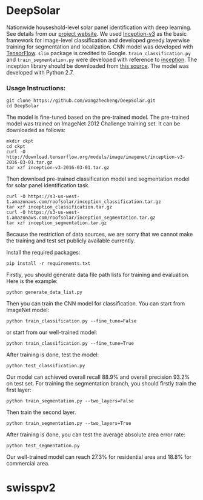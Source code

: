 # DeepSolar
Nationwide houseshold-level solar panel identification with deep learning. See details from our [project website](http://web.stanford.edu/group/deepsolar/home). We used [Inception-v3](https://arxiv.org/pdf/1512.00567.pdf) as the basic framework for image-level classification and developed greedy layerwise training for segmentation and localization.
CNN model was developed with [TensorFlow](https://github.com/tensorflow). `slim` package is credited to Google. `train_classification.py` and `train_segmentation.py` were developed with reference to [inception](https://github.com/tensorflow/models/tree/master/research/inception/inception). The inception library should be downloaded from [this source](https://github.com/tensorflow/models/tree/master/research/inception/inception). The model was developed with Python 2.7.

### Usage Instructions:
```
git clone https://github.com/wangzhecheng/DeepSolar.git
cd DeepSolar
```
The model is fine-tuned based on the pre-trained model. The pre-trained model was trained on ImageNet 2012 Challenge training set. It can be downloaded as follows:
```
mkdir ckpt
cd ckpt
curl -O http://download.tensorflow.org/models/image/imagenet/inception-v3-2016-03-01.tar.gz
tar xzf inception-v3-2016-03-01.tar.gz
```
Then download pre-trained classification model and segmentation model for solar panel identification task.
```
curl -O https://s3-us-west-1.amazonaws.com/roofsolar/inception_classification.tar.gz
tar xzf inception_classification.tar.gz
curl -O https://s3-us-west-1.amazonaws.com/roofsolar/inception_segmentation.tar.gz
tar xzf inception_segmentation.tar.gz
```
Because the restriction of data sources, we are sorry that we cannot make the training and test set publicly available currently.

Install the required packages:
```
pip install -r requirements.txt
```
Firstly, you should generate data file path lists for training and evaluation. Here is the example:
```
python generate_data_list.py
```
Then you can train the CNN model for classification. You can start from ImageNet model:
```
python train_classification.py --fine_tune=False
```
or start from our well-trained model:
```
python train_classification.py --fine_tune=True
```
After training is done, test the model:
```
python test_classification.py
```
Our model can achieved overall recall 88.9% and overall precision 93.2% on test set.
For training the segmentation branch, you should firstly train the first layer:
```
python train_segmentation.py --two_layers=False
```
Then train the second layer.
```
python train_segmentation.py --two_layers=True
```
After training is done, you can test the average absolute area error rate:
```
python test_segmentation.py
```
Our well-trained model can reach 27.3% for residential area and 18.8% for commercial area.
# swisspv2
